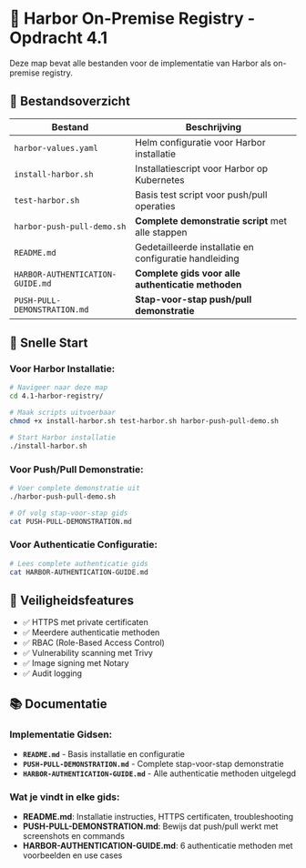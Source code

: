 # 🚢 Harbor On-Premise Registry - Opdracht 4.1

Deze map bevat alle bestanden voor de implementatie van Harbor als on-premise registry.

## 📁 Bestandsoverzicht

| Bestand | Beschrijving |
|---------|--------------|
| `harbor-values.yaml` | Helm configuratie voor Harbor installatie |
| `install-harbor.sh` | Installatiescript voor Harbor op Kubernetes |
| `test-harbor.sh` | Basis test script voor push/pull operaties |
| `harbor-push-pull-demo.sh` | **Complete demonstratie script** met alle stappen |
| `README.md` | Gedetailleerde installatie en configuratie handleiding |
| `HARBOR-AUTHENTICATION-GUIDE.md` | **Complete gids voor alle authenticatie methoden** |
| `PUSH-PULL-DEMONSTRATION.md` | **Stap-voor-stap push/pull demonstratie** |

## 🚀 Snelle Start

### Voor Harbor Installatie:
```bash
# Navigeer naar deze map
cd 4.1-harbor-registry/

# Maak scripts uitvoerbaar
chmod +x install-harbor.sh test-harbor.sh harbor-push-pull-demo.sh

# Start Harbor installatie
./install-harbor.sh
```

### Voor Push/Pull Demonstratie:
```bash
# Voer complete demonstratie uit
./harbor-push-pull-demo.sh

# Of volg stap-voor-stap gids
cat PUSH-PULL-DEMONSTRATION.md
```

### Voor Authenticatie Configuratie:
```bash
# Lees complete authenticatie gids
cat HARBOR-AUTHENTICATION-GUIDE.md
```

## 🔐 Veiligheidsfeatures

- ✅ HTTPS met private certificaten
- ✅ Meerdere authenticatie methoden
- ✅ RBAC (Role-Based Access Control)
- ✅ Vulnerability scanning met Trivy
- ✅ Image signing met Notary
- ✅ Audit logging

## 📚 Documentatie

### Implementatie Gidsen:
- **`README.md`** - Basis installatie en configuratie
- **`PUSH-PULL-DEMONSTRATION.md`** - Complete stap-voor-stap demonstratie
- **`HARBOR-AUTHENTICATION-GUIDE.md`** - Alle authenticatie methoden uitgelegd

### Wat je vindt in elke gids:
- **README.md**: Installatie instructies, HTTPS certificaten, troubleshooting
- **PUSH-PULL-DEMONSTRATION.md**: Bewijs dat push/pull werkt met screenshots en commands
- **HARBOR-AUTHENTICATION-GUIDE.md**: 6 authenticatie methoden met voorbeelden en use cases